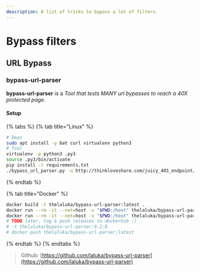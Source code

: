 ```yaml
---
description: A list of tricks to bypass a lot of filters.
---
```


# Bypass filters

## URL Bypass

### bypass-url-parser

**bypass-url-parser** is a _Tool that tests MANY url bypasses to reach a 40X protected page._

#### Setup

{% tabs %}
{% tab title="Linux" %}
```bash
# Deps
sudo apt install -y bat curl virtualenv python3
# Tool
virtualenv -p python3 .py3
source .py3/bin/activate
pip install -r requirements.txt
./bypass_url_parser.py -u http://thinkloveshare.com/juicy_403_endpoint/
```
{% endtab %}

{% tab title="Docker" %}
```bash
docker build -t thelaluka/bypass-url-parser:latest .
docker run --rm -it --net=host -v "$PWD:/host" thelaluka/bypass-url-parser:latest -u http://127.0.0.1:8000/dummy
docker run --rm -it --net=host -v "$PWD:/host" thelaluka/bypass-url-parser:latest -u /host/urls.lst
# TODO later, tag & push releases to dockerhub :)
# -t thelaluka/bypass-url-parser:0.2.0
# docker push thelaluka/bypass-url-parser:latest
```
{% endtab %}
{% endtabs %}

> Github: [https://github.com/laluka/bypass-url-parser](https://github.com/laluka/bypass-url-parser)
